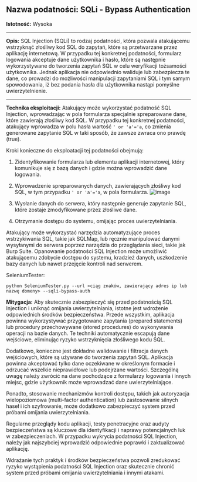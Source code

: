 
## Nazwa podatności: SQLi - Bypass Authentication

**Istotność:** Wysoka

---

**Opis:**
SQL Injection (SQLi) to rodzaj podatności, która pozwala atakującemu wstrzyknąć złośliwy kod SQL do zapytań, które są przetwarzane przez aplikację internetową. W przypadku tej konkretnej podatności, formularz logowania akceptuje dane użytkownika i hasło, które są następnie wykorzystywane do tworzenia zapytań SQL w celu weryfikacji tożsamości użytkownika. Jednak aplikacja nie odpowiednio waliduje lub zabezpiecza te dane, co prowadzi do możliwości manipulacji zapytaniami SQL i tym samym spowodowania, iż bez podania hasła dla użytkownika nastąpi pomyślne uwierzytelnienie.



---

**Technika eksploitacji:**
Atakujący może wykorzystać podatność SQL Injection, wprowadzając w pola formularza specjalnie spreparowane dane, które zawierają złośliwy kod SQL. W przypadku tej konkretnej podatności, atakujący wprowadza w polu hasła wartość `' or 'a'='a`, co zmienia generowane zapytanie SQL w taki sposób, że zawsze zwraca ono prawdę (true).


Kroki konieczne do eksploatacji tej podatności obejmują:

1. Zidentyfikowanie formularza lub elementu aplikacji internetowej, który komunikuje się z bazą danych i gdzie można wprowadzić dane logowania.
2. Wprowadzenie spreparowanych danych, zawierających złośliwy kod SQL, w tym przypadku `' or 'a'='a`, w pola formularza.
   ![image](https://github.com/GrzechuG/PWR-CBE-BAW-mutillidae-2024/assets/28838004/f134d794-bf05-46ef-92b1-671885912e6b)

4. Wysłanie danych do serwera, który następnie generuje zapytanie SQL, które zostaje zmodyfikowane przez złośliwe dane.
5. Otrzymanie dostępu do systemu, omijając proces uwierzytelniania.

Atakujący może wykorzystać narzędzia automatyzujące proces wstrzykiwania SQL, takie jak SQLMap, lub ręcznie manipulować danymi wysyłanymi do serwera poprzez narzędzia do przeglądania sieci, takie jak Burp Suite. Opanowanie podatności SQL Injection może umożliwić atakującemu zdobycie dostępu do systemu, kradzież danych, uszkodzenie bazy danych lub nawet przejęcie kontroli nad serwerem.

SeleniumTester:
```
python SeleniumTester.py --url <ciąg znaków, zawierający adres ip lub nazwę domeny> --sqli-bypass-auth
```

**Mitygacja:**
Aby skutecznie zabezpieczyć się przed podatnością SQL Injection i uniknąć omijania uwierzytelniania, istotne jest wdrożenie odpowiednich środków bezpieczeństwa. Przede wszystkim, aplikacja powinna wykorzystywać przygotowane zapytania (prepared statements) lub procedury przechowywane (stored procedures) do wykonywania operacji na bazie danych. Te techniki automatycznie escapują dane wejściowe, eliminując ryzyko wstrzyknięcia złośliwego kodu SQL.

Dodatkowo, konieczne jest dokładne walidowanie i filtracja danych wejściowych, które są używane do tworzenia zapytań SQL. Aplikacja powinna akceptować tylko dane oczekiwane w określonym formacie i odrzucać wszelkie nieprawidłowe lub podejrzane wartości. Szczególną uwagę należy zwrócić na dane pochodzące z formularzy logowania i innych miejsc, gdzie użytkownik może wprowadzać dane uwierzytelniające.

Ponadto, stosowanie mechanizmów kontroli dostępu, takich jak autoryzacja wielopoziomowa (multi-factor authentication) lub zastosowanie silnych haseł i ich szyfrowanie, może dodatkowo zabezpieczyć system przed próbami omijania uwierzytelniania.

Regularne przeglądy kodu aplikacji, testy penetracyjne oraz audyty bezpieczeństwa są kluczowe dla identyfikacji i naprawy potencjalnych luk w zabezpieczeniach. W przypadku wykrycia podatności SQL Injection, należy jak najszybciej wprowadzić odpowiednie poprawki i zaktualizować aplikację.

Wdrażanie tych praktyk i środków bezpieczeństwa pozwoli zredukować ryzyko wystąpienia podatności SQL Injection oraz skutecznie chronić system przed próbami omijania uwierzytelniania i innymi atakami.
